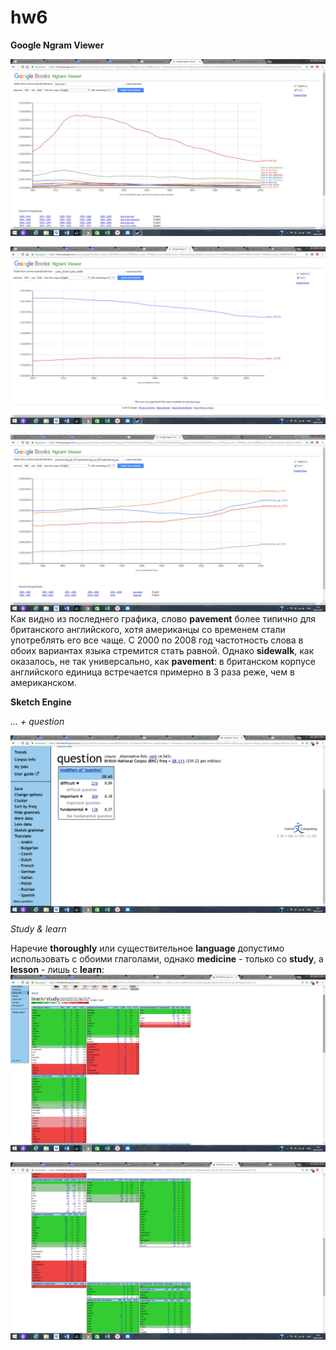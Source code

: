 # hw6 

**Google Ngram Viewer**

![](https://raw.githubusercontent.com/annaeuso/hw6/master/%D0%A1%D0%BD%D0%B8%D0%BC%D0%BE%D0%BA%20%D1%8D%D0%BA%D1%80%D0%B0%D0%BD%D0%B0%20(106).png)


![](https://raw.githubusercontent.com/annaeuso/hw6/master/%D0%A1%D0%BD%D0%B8%D0%BC%D0%BE%D0%BA%20%D1%8D%D0%BA%D1%80%D0%B0%D0%BD%D0%B0%20(107).png)


![](https://raw.githubusercontent.com/annaeuso/hw6/master/%D0%A1%D0%BD%D0%B8%D0%BC%D0%BE%D0%BA%20%D1%8D%D0%BA%D1%80%D0%B0%D0%BD%D0%B0%20(108).png)
Как видно из последнего графика, слово **pavement** более типично для британского английского, хотя американцы со временем стали употреблять его все чаще. С 2000 по 2008 год частотность слова в обоих вариантах языка стремится стать равной.
Однако **sidewalk**, как оказалось, не так универсально, как **pavement**: в британском корпусе английского единица встречается примерно в 3 раза реже, чем в американском.

**Sketch Engine**

_... + question_

![](https://raw.githubusercontent.com/annaeuso/hw6/master/%D0%A1%D0%BD%D0%B8%D0%BC%D0%BE%D0%BA%20%D1%8D%D0%BA%D1%80%D0%B0%D0%BD%D0%B0%20(110).png)

_Study & learn_

Наречие **thoroughly** или существительное **language** допустимо использовать с обоими глаголами, однако **medicine** - только со **study**, а **lesson** - лишь с **learn**: 
![](https://raw.githubusercontent.com/annaeuso/hw6/master/%D0%A1%D0%BD%D0%B8%D0%BC%D0%BE%D0%BA%20%D1%8D%D0%BA%D1%80%D0%B0%D0%BD%D0%B0%20(111).png)

![](https://raw.githubusercontent.com/annaeuso/hw6/master/%D0%A1%D0%BD%D0%B8%D0%BC%D0%BE%D0%BA%20%D1%8D%D0%BA%D1%80%D0%B0%D0%BD%D0%B0%20(112).png)

